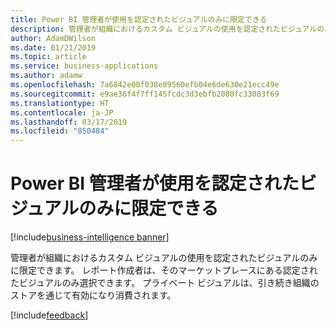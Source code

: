 ```yaml
---
title: Power BI 管理者が使用を認定されたビジュアルのみに限定できる
description: 管理者が組織におけるカスタム ビジュアルの使用を認定されたビジュアルのみに限定できます。
author: AdamDWilson
ms.date: 01/21/2019
ms.topic: article
ms.service: business-applications
ms.author: adamw
ms.openlocfilehash: 7a6842e00f038e89560efb04e6de630e21ecc49e
ms.sourcegitcommit: e9ae36f4f7ff145fcdc3d3ebfb2080fc33083f69
ms.translationtype: HT
ms.contentlocale: ja-JP
ms.lasthandoff: 03/17/2019
ms.locfileid: "850484"
---
```

#  <a name="power-bi-admins-can-restrict-usage-to-certified-visuals-only"></a>Power BI 管理者が使用を認定されたビジュアルのみに限定できる

[!include[business-intelligence banner](../../includes/business-intelligence.md)]

管理者が組織におけるカスタム ビジュアルの使用を認定されたビジュアルのみに限定できます。 レポート作成者は、そのマーケットプレースにある認定されたビジュアルのみ選択できます。 プライベート ビジュアルは、引き続き組織のストアを通じて有効になり消費されます。

[!include[feedback](../includes/service-feedback.md)]
